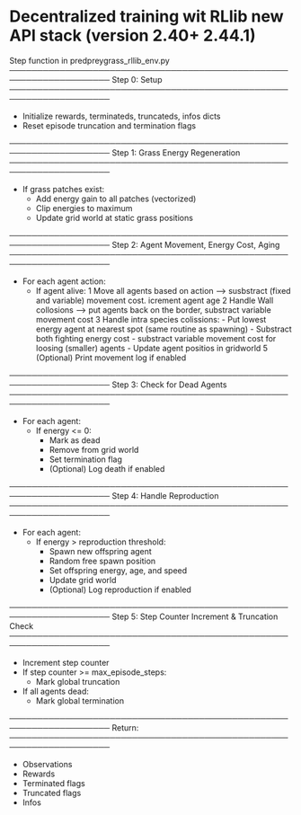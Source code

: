# Decentralized training wit RLlib new API stack (version 2.40+ 2.44.1)

Step function in predpreygrass_rllib_env.py
────────────────────────────────────────────────────────────────────
Step 0: Setup
────────────────────────────────────────────────────────────────────
- Initialize rewards, terminateds, truncateds, infos dicts
- Reset episode truncation and termination flags

────────────────────────────────────────────────────────────────────
Step 1: Grass Energy Regeneration
────────────────────────────────────────────────────────────────────
- If grass patches exist:
    - Add energy gain to all patches (vectorized)
    - Clip energies to maximum
    - Update grid world at static grass positions

────────────────────────────────────────────────────────────────────
Step 2: Agent Movement, Energy Cost, Aging
────────────────────────────────────────────────────────────────────
- For each agent action:
    - If agent alive:
        1 Move all agents based on action --> susbstract (fixed and variable) movement cost. icrement agent age
        2 Handle Wall collosions --> put agents back on the border, substract variable movement cost
        3 Handle intra species colissions:
            - Put lowest energy agent at nearest spot (same routine as spawning)
            - Substract both fighting energy cost
            - substract variable movement cost for loosing (smaller) agents 
            - Update agent positios in gridworld
        5 (Optional) Print movement log if enabled

────────────────────────────────────────────────────────────────────
Step 3: Check for Dead Agents
────────────────────────────────────────────────────────────────────
- For each agent:
    - If energy <= 0:
        - Mark as dead
        - Remove from grid world
        - Set termination flag
        - (Optional) Log death if enabled

────────────────────────────────────────────────────────────────────
Step 4: Handle Reproduction
────────────────────────────────────────────────────────────────────
- For each agent:
    - If energy > reproduction threshold:
        - Spawn new offspring agent
        - Random free spawn position
        - Set offspring energy, age, and speed
        - Update grid world
        - (Optional) Log reproduction if enabled

────────────────────────────────────────────────────────────────────
Step 5: Step Counter Increment & Truncation Check
────────────────────────────────────────────────────────────────────
- Increment step counter
- If step counter >= max_episode_steps:
    - Mark global truncation
- If all agents dead:
    - Mark global termination

────────────────────────────────────────────────────────────────────
Return:
────────────────────────────────────────────────────────────────────
- Observations
- Rewards
- Terminated flags
- Truncated flags
- Infos
